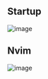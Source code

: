 ## Startup
![image](https://github.com/user-attachments/assets/112c734d-6906-49d3-9850-cf39ff648b09)

## Nvim
![image](https://github.com/user-attachments/assets/e99165ad-6252-4483-b6bf-3c83f97b0c6e)
